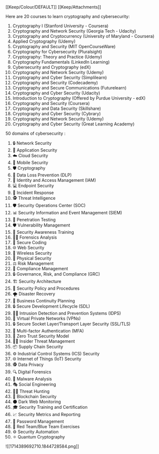 [[Keep/Colour/DEFAULT]] [[Keep/Attachments]] 

Here are 20 courses to learn cryptography and cybersecurity:

1. Cryptography I (Stanford University - Coursera)
2. Cryptography and Network Security (Georgia Tech - Udacity)
3. Cryptography and Cryptocurrency (University of Maryland - Coursera)
4. Applied Cryptography (Udemy)
5. Cryptography and Security (MIT OpenCourseWare)
6. Cryptography for Cybersecurity (Pluralsight)
7. Cryptography: Theory and Practice (Udemy)
8. Cryptography Fundamentals (LinkedIn Learning)
9. Cybersecurity and Cryptography (edX)
10. Cryptography and Network Security (Udemy)
11. Cryptography and Cyber Security (Simplilearn)
12. Cryptography and Security (Codecademy)
13. Cryptography and Secure Communications (Futurelearn)
14. Cryptography and Cyber Security (Udacity)
15. Introduction to Cryptography (Offered by Purdue University - edX)
16. Cryptography and Security (Coursera)
17. Cryptography and Data Security (Skillshare)
18. Cryptography and Cyber Security (Cybrary)
19. Cryptography and Network Security (Udemy)
20. Cryptography and Cyber Security (Great Learning Academy)















50 domains of cybersecurity :

1. 🔒 Network Security
2. 📱 Application Security
3. ☁️ Cloud Security
4. 📱 Mobile Security
5. 🛡️ Cryptography
6. 💼 Data Loss Prevention (DLP)
7. 👤 Identity and Access Management (IAM)
8. 💻 Endpoint Security
9. 🚨 Incident Response
10. 🕵️ Threat Intelligence
11. 🛡️ Security Operations Center (SOC)
12. 📊 Security Information and Event Management (SIEM)
13. 🎯 Penetration Testing
14. 🛡️ Vulnerability Management
15. 🧠 Security Awareness Training
16. 🕵️‍♂️ Forensics Analysis
17. 🔐 Secure Coding
18. 🌐 Web Security
19. 📶 Wireless Security
20. 🚪 Physical Security
21. ⚖️ Risk Management
22. 📝 Compliance Management
23. 🔒 Governance, Risk, and Compliance (GRC)
24. 🏗️ Security Architecture
25. 📜 Security Policy and Procedures
26. 🌪️ Disaster Recovery
27. 🔄 Business Continuity Planning
28. 🔒 Secure Development Lifecycle (SDL)
29. 🕵️‍♀️ Intrusion Detection and Prevention Systems (IDPS)
30. 🔐 Virtual Private Networks (VPNs)
31. 🔒 Secure Socket Layer/Transport Layer Security (SSL/TLS)
32. 🔐 Multi-factor Authentication (MFA)
33. 🚷 Zero Trust Security Model
34. 🕵️‍♂️ Insider Threat Management
35. 📦 Supply Chain Security
36. ⚙️ Industrial Control Systems (ICS) Security
37. 🌐 Internet of Things (IoT) Security
38. 🕵️ Data Privacy
39. 🔍 Digital Forensics
40. 🦠 Malware Analysis
41. 🎭 Social Engineering
42. 🕵️‍♂️ Threat Hunting
43. 🔗 Blockchain Security
44. 🌑 Dark Web Monitoring
45. 🎓 Security Training and Certification
46. 📈 Security Metrics and Reporting
47. 🔑 Password Management
48. 🔴 Red Team/Blue Team Exercises
49. ⚙️ Security Automation
50. ⚛️ Quantum Cryptography


![[1714389692710.1844728584.png]]